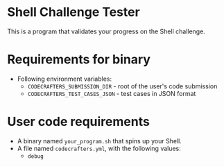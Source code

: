 # Shell Challenge Tester

This is a program that validates your progress on the Shell challenge.

# Requirements for binary

- Following environment variables:
  - `CODECRAFTERS_SUBMISSION_DIR` - root of the user's code submission
  - `CODECRAFTERS_TEST_CASES_JSON` - test cases in JSON format

# User code requirements

- A binary named `your_program.sh` that spins up your Shell.
- A file named `codecrafters.yml`, with the following values:
  - `debug`
